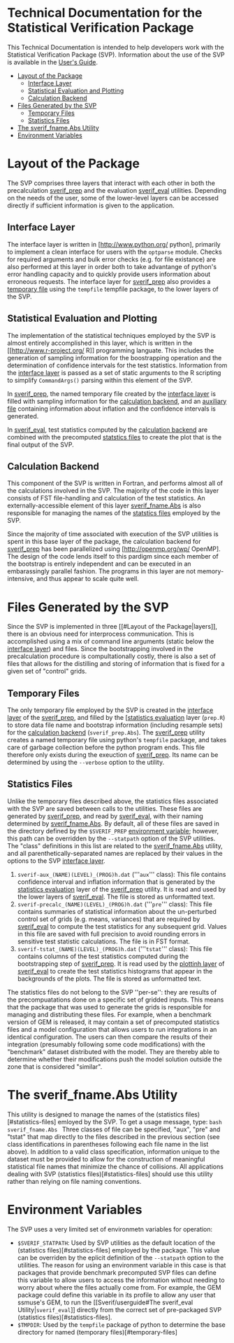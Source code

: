 # Technical Documentation for the Statistical Verification Package
This Technical Documentation is intended to help developers work with the Statistical Verification Package (SVP).  Information about the use of the SVP is available in the [User's Guide](userguide.md).

* [Layout of the Package](#layout-of-the-package)
   * [Interface Layer](#interface-layer)
   * [Statistical Evaluation and Plotting](#statistical-evaluation-and-plotting)
   * [Calculation Backend](#calculation-backend)
* [Files Generated by the SVP](#files-generated-by-the-svp)
   * [Temporary Files](#temporary-files)
   * [Statistics Files](#statistics-files)
* [The sverif_fname.Abs Utility](#the-sverif_fnameabs-utility)
* [Environment Variables](#environment-variables)

# Layout of the Package
The SVP comprises three layers that interact with each other in both the precalculation [sverif_prep](userguide#the-sverif_prep-utility) and the evaluation [sverif_eval](userguide#the-sverif_eval-utility) utilities.  Depending on the needs of the user, some of the lower-level layers can be accessed directly if sufficient information is given to the application.

## Interface Layer
The interface layer is written in [http://www.python.org/ python], primarily to implement a clean interface for users with the `optparse` module.  Checks for required arguments and bulk error checks (e.g. for file existance) are also performed at this layer in order both to take advantange of python's error handling capacity and to quickly provide users information about erroneous requests.  The interface layer for [sverif_prep](userguide#the-sverif_prep-utility) also provides a [temporary file](#temporary-files) using the `tempfile` tempfile package, to the lower layers of the SVP.

## Statistical Evaluation and Plotting
The implementation of the statistical techniques employed by the SVP is almost entirely accomplished in this layer, which is written in the [[http://www.r-project.org/ R]] programming languate.  This includes the generation of sampling information for the boostrapping operation and the determination of confidence intervals for the test statistics.  Information from the [interface layer](#interface-layer) is passed as a set of static arguments to the R scripting to simplify `CommandArgs()` parsing within this element of the SVP.

In [sverif_prep](userguide#the-sverif_prep-utility), the named temporary file created by the [interface layer](#interface-layer) is filled with sampling information for the [calculation backend](#calculation-backend), and an [auxiliary file](#auxiliary-file) containing information about inflation and the confidence intervals is generated.

In [sverif_eval](userguide#the-sverif_eval-utility), test statistics computed by the [calculation backend](#calculation-backend) are combined with the precomputed [statstics files](#statstics-files) to create the plot that is the final output of the SVP.

## Calculation Backend
This component of the SVP is written in Fortran, and performs almost all of the calculations involved in the SVP.  The majority of the code in this layer consists of FST file-handling and calculation of the test statistics.  An externally-accessible element of this layer [sverif_fname.Abs](#the-sverif_fnameabs-utility) is also responsible for managing the names of the [statstics files](#statstics-files) employed by the SVP.

Since the majority of time associated with execution of the SVP utilities is spent in this base layer of the package, the calculation backend for [sverif_prep](userguide#the-sverif_prep-utility) has been parallelized using [http://openmp.org/wp/ OpenMP].  The design of the code lends itself to this pardigm since each member of the bootstrap is entirely independent and can be executed in an embarassingly parallel fashion.  The programs in this layer are not memory-intensive, and thus appear to scale quite well.

# Files Generated by the SVP
Since the SVP is implemented in three [[#Layout of the Package|layers]], there is an obvious need for interprocess communication.  This is accomplished using a mix of command line arguments (static below the [interface layer](#interface-layer)) and files.  Since the bootstrapping involved in the precalculation procedure is compultationally costly, there is also a set of files that allows for the distilling and storing of information that is fixed for a given set of "control" grids.

## Temporary Files
The only temporary file employed by the SVP is created in the [interface layer](#interface-layer) of the [sverif_prep](userguide#the-sverif_prep-utility), and filled by the [[statistics evaluation](#statistical-valuation-and-plotting) layer (`prep.R`) to store data file name and bootstrap information (including resample sets) for the [calculation backend](#calculation-backend) (`sverif_prep.Abs`).  The [sverif_prep](userguide#the-sverif_prep-utility) utility creates a named temporary file using python's `tempfile` package, and takes care of garbage collection before the python program ends.  This file therefore only exists during the exeuction of [sverif_prep](userguide#the-sverif_prep-utility).  Its name can be determined by using the `--verbose` option to the utility.

## Statistics Files
Unlike the temporary files described above, the statistics files associated with the SVP are saved between calls to the utilities.  These files are generated by [sverif_prep](userguide#the-sverif_prep-utility), and read by [sverif_eval](userguide#the-sverif_eval-utility), with their naming determined by [sverif_fname.Abs](userguide#the-sverif_fnameabs-utility). By default, all of these files are saved in the directory defined by the `$SVERIF_PREP` [environment variable](#environment-variable); however, this path can be overridden by the `--statpath` option of the SVP utilities.  The "class" definitions in this list are related to the [sverif_fname.Abs](userguide#the-sverif_fnameabs-utility) utility, and all parenthetically-separated names are replaced by their values in the options to the SVP [interface layer](#interface-layer).

1. `sverif-aux_(NAME)(LEVEL)_(PROG)h.dat` ('''`aux`''' class): This file contains confidence interval and inflation information that is generated by the [statistics evaluation](#statistical-valuation-and-plotting) layer of the [sverif_prep](userguide#the-sverif_prep-utility) utility.  It is read and used by the lower layers of [sverif_eval](userguide#the-sverif_eval-utility).  The file is stored as unformatted text.
2. `sverif-precalc_(NAME)(LEVEL)_(PROG)h.dat` ('''`pre`''' class): This file contains summaries of statistical information about the un-perturbed control set of grids (e.g. means, variances) that are required by [sverif_eval](userguide#the-sverif_eval-utility) to compute the test statistics for any subsequent grid.  Values in this file are saved with full precision to avoid rounding errors in sensitive test statistic calculations.  The file is in FST format.
3. `sverif-tstat_(NAME)(LEVEL)_(PROG)h.dat` ('''`tstat`''' class): This file contains columns of the test statistics computed during the bootstrapping step of [sverif_prep](userguide#the-sverif_prep-utility).  It is read used by the [plottinh layer](#statistical-valuation-and-plotting) of [sverif_eval](userguide#the-sverif_eval-utility) to create the test statistics histograms that appear in the backgrounds of the plots.  The file is stored as unformatted text.

The statistics files do not belong to the SVP ''per-se'':  they are results of the precompuatations done on a specific set of gridded inputs.  This means that the package that was used to generate the grids is responsible for managing and distributing these files.  For example, when a benchmark version of GEM is released, it may contain a set of precomputed statistics files and a model configuration that allows users to run integrations in an identical configuration.  The users can then compare the results of their integration (presumably following some code modifications) with the "benchmark" dataset distributed with the model.  They are thereby able to determine whether their modifications push the model solution outside the zone that is considered "similar".

# The sverif_fname.Abs Utility
This utility is designed to manage the names of the (statistics files)[#statistics-files] emloyed by the SVP.  To get a usage message, type:
`bash
 sverif_fname.Abs
 `
Three classes of file can be specified, "aux", "pre" and "tstat" that map directly to the files described in the previous section (see class identifications in parentheses following each file name in the list above).  In addition to a valid class specification, information unique to the dataset must be provided to allow for the construction of meaningful statistical file names that minimize the chance of collisions.  All applications dealing with SVP (statistics files)[#statistics-files] should use this utility rather than relying on file naming conventions.

# Environment Variables
The SVP uses a very limited set of environmetn variables for operation:
* `$SVERIF_STATPATH`:  Used by SVP utilities as the default location of the (statistics files)[#statistics-files] employed by the package.  This value can be overriden by the eplicit definition of the `--statpath` option to the utilities.  The reason for using an environment variable in this case is that packages that provide benchmark precomputed SVP files can define this variable to allow users to access the information without needing to worry about where the files actually come from.  For example, the GEM package could define this variable in its profile to allow any user that ssmuse's GEM, to run the [[Sverif/userguide#The sverif_eval Utility|`sverif_eval`]] directly from the correct set of pre-packaged SVP (statistics files)[#statistics-files].
* `$TMPDIR`: Used by the `tempfile` package of python to determine the base directory for named (temporary files)[#temporary-files]
